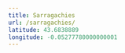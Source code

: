 ```yaml
---
title: Sarragachies
url: /sarragachies/
latitude: 43.6838889
longitude: -0.05277780000000001
---
```

